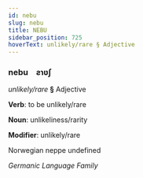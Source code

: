 ```yaml
---
id: nebu
slug: nebu
title: NEBU
sidebar_position: 725
hoverText: unlikely/rare § Adjective
---
```


### nebu&emsp;<span kind="abugida">ƨɿʋʃ</span>

*unlikely/rare* **§** Adjective

**Verb**: to be unlikely/rare

**Noun**: unlikeliness/rarity

**Modifier**: unlikely/rare

Norwegian neppe undefined

*Germanic Language Family*
